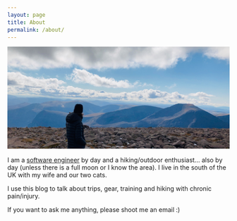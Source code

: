 ```yaml
---
layout: page
title: About
permalink: /about/
---
```


![alt-text](/assets/images/about.jpeg)

I am a [software engineer](https://cbctl.dev) by day and a hiking/outdoor enthusiast... also by day
(unless there is a full moon or I know the area).
I live in the south of the UK with my wife and our two cats.

I use this blog to talk about trips, gear, training and hiking with chronic pain/injury.

If you want to ask me anything, please shoot me an email :)
